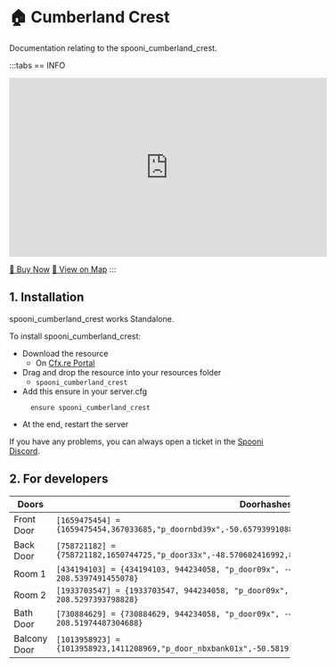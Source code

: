 # 🏠 Cumberland Crest
Documentation relating to the spooni_cumberland_crest.

:::tabs
== INFO
<iframe width="570" height="321" src="https://dunb17ur4ymx4.cloudfront.net/packages/images/9860265073ff3c58e8e332617b783cefc88fb07e.png" frameborder="0" allow="accelerometer; autoplay; clipboard-write; encrypted-media; gyroscope; picture-in-picture; web-share" allowfullscreen></iframe>

<a href="https://spooni-mapping.tebex.io/package/6157355" class="button-buy">🛒 Buy Now</a>
<a href="https://spooni.de/rdr2/?m=house151" class="button-map">📍 View on Map</a>
:::

## 1. Installation
spooni_cumberland_crest works Standalone.  

To install spooni_cumberland_crest:
- Download the resource
  - On [Cfx.re Portal](https://portal.cfx.re/)
- Drag and drop the resource into your resources folder
  - `spooni_cumberland_crest`
- Add this ensure in your server.cfg
  ```
    ensure spooni_cumberland_crest
  ```
- At the end, restart the server

If you have any problems, you can always open a ticket in the [Spooni Discord](https://discord.gg/spooni).

## 2. For developers
| Doors                     | Doorhashes
|---------------------------|----------------------------------------------------------------------------------|
| Front Door                | `[1659475454] = {1659475454,367033685,"p_doornbd39x",-50.657939910889,862.34484863281,204.90971374512}`
| Back Door                 | `[758721182] = {758721182,1650744725,"p_door33x",-48.570602416992,874.80194091797,205.30110168457}`
| Room 1                    | `[434194103] = {434194103, 944234058, "p_door09x", -43.78873825073242, 871.556640625, 208.5397491455078}`
| Room 2                    | `[1933703547] = {1933703547, 944234058, "p_door09x", -47.07239151000976, 867.4490966796875, 208.5297393798828}`
| Bath Door                 | `[730884629] = {730884629, 944234058, "p_door09x", -49.5081672668457, 869.1588134765625, 208.51974487304688}`
| Balcony Door              | `[1013958923] = {1013958923,1411208969,"p_door_nbxbank01x",-50.581912994385,862.33483886719,208.51473999023}`
